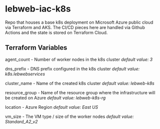 # lebweb-iac-k8s

Repo that houses a base k8s deployment on Microsoft Azure public cloud via Terraform and AKS. The CI/CD pieces here are handled via Github Actions and the state is stored on Terraform Cloud.

## Terraform Variables

agent_count - Number of worker nodes in the k8s cluster _default value: 3_

dns_prefix - DNS prefix configured in the k8s cluster _default value: k8s.lebwebservices_

cluster_name - Name of the created k8s cluster _default value: lebweb-k8s_

resource_group - Name of the resource group where the infrastructure will be created on Azure _default value: lebweb-k8s-rg_

location - Azure Region _default value: East US_

vm_size - The VM type / size of the worker nodes _default value: Standard_A2_v2_
